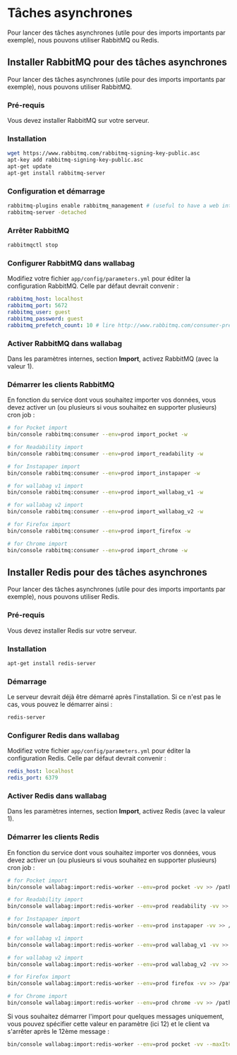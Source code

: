 Tâches asynchrones
==================

Pour lancer des tâches asynchrones (utile pour des imports importants
par exemple), nous pouvons utiliser RabbitMQ ou Redis.

Installer RabbitMQ pour des tâches asynchrones
----------------------------------------------

Pour lancer des tâches asynchrones (utile pour des imports importants
par exemple), nous pouvons utiliser RabbitMQ.

### Pré-requis

Vous devez installer RabbitMQ sur votre serveur.

### Installation

```bash
wget https://www.rabbitmq.com/rabbitmq-signing-key-public.asc
apt-key add rabbitmq-signing-key-public.asc
apt-get update
apt-get install rabbitmq-server
```

### Configuration et démarrage

```bash
rabbitmq-plugins enable rabbitmq_management # (useful to have a web interface, available at http://localhost:15672/ (guest/guest)
rabbitmq-server -detached
```

### Arrêter RabbitMQ

```bash
rabbitmqctl stop
```

### Configurer RabbitMQ dans wallabag

Modifiez votre fichier `app/config/parameters.yml` pour éditer la
configuration RabbitMQ. Celle par défaut devrait convenir :

```yaml
rabbitmq_host: localhost
rabbitmq_port: 5672
rabbitmq_user: guest
rabbitmq_password: guest
rabbitmq_prefetch_count: 10 # lire http://www.rabbitmq.com/consumer-prefetch.html
```

### Activer RabbitMQ dans wallabag

Dans les paramètres internes, section **Import**, activez RabbitMQ (avec
la valeur 1).

### Démarrer les clients RabbitMQ

En fonction du service dont vous souhaitez importer vos données, vous
devez activer un (ou plusieurs si vous souhaitez en supporter plusieurs)
cron job :

```bash
# for Pocket import
bin/console rabbitmq:consumer --env=prod import_pocket -w

# for Readability import
bin/console rabbitmq:consumer --env=prod import_readability -w

# for Instapaper import
bin/console rabbitmq:consumer --env=prod import_instapaper -w

# for wallabag v1 import
bin/console rabbitmq:consumer --env=prod import_wallabag_v1 -w

# for wallabag v2 import
bin/console rabbitmq:consumer --env=prod import_wallabag_v2 -w

# for Firefox import
bin/console rabbitmq:consumer --env=prod import_firefox -w

# for Chrome import
bin/console rabbitmq:consumer --env=prod import_chrome -w
```

Installer Redis pour des tâches asynchrones
-------------------------------------------

Pour lancer des tâches asynchrones (utile pour des imports importants
par exemple), nous pouvons utiliser Redis.

### Pré-requis

Vous devez installer Redis sur votre serveur.

### Installation

```bash
apt-get install redis-server
```

### Démarrage

Le serveur devrait déjà être démarré après l'installation. Si ce n'est
pas le cas, vous pouvez le démarrer ainsi :

```bash
redis-server
```

### Configurer Redis dans wallabag

Modifiez votre fichier `app/config/parameters.yml` pour éditer la
configuration Redis. Celle par défaut devrait convenir :

```yaml
redis_host: localhost
redis_port: 6379
```

### Activer Redis dans wallabag

Dans les paramètres internes, section **Import**, activez Redis (avec la
valeur 1).

### Démarrer les clients Redis

En fonction du service dont vous souhaitez importer vos données, vous
devez activer un (ou plusieurs si vous souhaitez en supporter plusieurs)
cron job :

```bash
# for Pocket import
bin/console wallabag:import:redis-worker --env=prod pocket -vv >> /path/to/wallabag/var/logs/redis-pocket.log

# for Readability import
bin/console wallabag:import:redis-worker --env=prod readability -vv >> /path/to/wallabag/var/logs/redis-readability.log

# for Instapaper import
bin/console wallabag:import:redis-worker --env=prod instapaper -vv >> /path/to/wallabag/var/logs/redis-instapaper.log

# for wallabag v1 import
bin/console wallabag:import:redis-worker --env=prod wallabag_v1 -vv >> /path/to/wallabag/var/logs/redis-wallabag_v1.log

# for wallabag v2 import
bin/console wallabag:import:redis-worker --env=prod wallabag_v2 -vv >> /path/to/wallabag/var/logs/redis-wallabag_v2.log

# for Firefox import
bin/console wallabag:import:redis-worker --env=prod firefox -vv >> /path/to/wallabag/var/logs/redis-firefox.log

# for Chrome import
bin/console wallabag:import:redis-worker --env=prod chrome -vv >> /path/to/wallabag/var/logs/redis-chrome.log
```

Si vous souhaitez démarrer l'import pour quelques messages uniquement,
vous pouvez spécifier cette valeur en paramètre (ici 12) et le client va
s'arrêter après le 12ème message :

```bash
bin/console wallabag:import:redis-worker --env=prod pocket -vv --maxIterations=12
```

